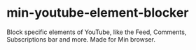 # min-youtube-element-blocker
Block specific elements of YouTube, like the Feed, Comments, Subscriptions bar and more. Made for Min browser.
